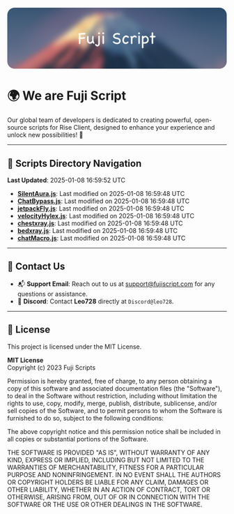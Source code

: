 ![Banner](.github/b.webp)

# 🌍 **We are Fuji Script**

Our global team of developers is dedicated to creating powerful, open-source scripts for Rise Client, designed to enhance your experience and unlock new possibilities! 🌟

---
<!-- SCRIPTS_NAVIGATION_START -->
## 📂 **Scripts Directory Navigation**

**Last Updated**: 2025-01-08 16:59:52 UTC

- **[SilentAura.js](scripts/SilentAura.js)**: Last modified on 2025-01-08 16:59:48 UTC
- **[ChatBypass.js](scripts/ChatBypass.js)**: Last modified on 2025-01-08 16:59:48 UTC
- **[jetpackFly.js](scripts/jetpackFly.js)**: Last modified on 2025-01-08 16:59:48 UTC
- **[velocityHylex.js](scripts/velocityHylex.js)**: Last modified on 2025-01-08 16:59:48 UTC
- **[chestxray.js](scripts/chestxray.js)**: Last modified on 2025-01-08 16:59:48 UTC
- **[bedxray.js](scripts/bedxray.js)**: Last modified on 2025-01-08 16:59:48 UTC
- **[chatMacro.js](scripts/chatMacro.js)**: Last modified on 2025-01-08 16:59:48 UTC

<!-- SCRIPTS_NAVIGATION_END -->

---

## 💬 **Contact Us**  
- 📬 **Support Email**: Reach out to us at [support@fujiscript.com](mailto:support@fujiscript.com) for any questions or assistance.  
- 💬 **Discord**: Contact **Leo728** directly at `Discord@leo728`.

---

## 📜 **License**

This project is licensed under the MIT License.  

**MIT License**  
Copyright (c) 2023 Fuji Scripts  

Permission is hereby granted, free of charge, to any person obtaining a copy of this software and associated documentation files (the "Software"), to deal in the Software without restriction, including without limitation the rights to use, copy, modify, merge, publish, distribute, sublicense, and/or sell copies of the Software, and to permit persons to whom the Software is furnished to do so, subject to the following conditions:  

The above copyright notice and this permission notice shall be included in all copies or substantial portions of the Software.  

THE SOFTWARE IS PROVIDED "AS IS", WITHOUT WARRANTY OF ANY KIND, EXPRESS OR IMPLIED, INCLUDING BUT NOT LIMITED TO THE WARRANTIES OF MERCHANTABILITY, FITNESS FOR A PARTICULAR PURPOSE AND NONINFRINGEMENT. IN NO EVENT SHALL THE AUTHORS OR COPYRIGHT HOLDERS BE LIABLE FOR ANY CLAIM, DAMAGES OR OTHER LIABILITY, WHETHER IN AN ACTION OF CONTRACT, TORT OR OTHERWISE, ARISING FROM, OUT OF OR IN CONNECTION WITH THE SOFTWARE OR THE USE OR OTHER DEALINGS IN THE SOFTWARE.  
